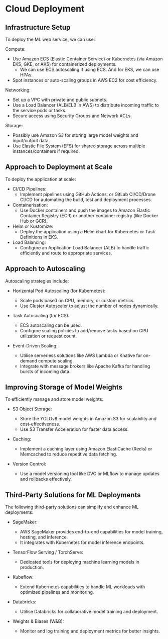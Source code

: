 # Cloud Deployment

## Infrastructure Setup

To deploy the ML web service, we can use:

Compute:

- Use Amazon ECS (Elastic Container Service) or Kubernetes (via Amazon EKS, GKE, or AKS) for containerized deployments.
  - We can use ECS autoscaling if using ECS. And for EKS, we can use HPAs.
- Spot instances or auto-scaling groups in AWS EC2 for cost efficiency.

Networking:

- Set up a VPC with private and public subnets.
- Use a Load Balancer (ALB/ELB in AWS) to distribute incoming traffic to the service pods or tasks.
- Secure access using Security Groups and Network ACLs.

Storage:

- Possibly use Amazon S3 for storing large model weights and input/output data.
- Use Elastic File System (EFS) for shared storage across multiple instances/containers if required.

## Approach to Deployment at Scale

To deploy the application at scale:

- CI/CD Pipelines:
  - Implement pipelines using GitHub Actions, or GitLab CI/CD/Drone CI/CD for automating the build, test and deployment processes.
- Containerisation:
  - Use Docker containers and push the images to Amazon Elastic Container Registry (ECR) or another container registry (like Docker Hub or GCR).
- Helm or Kustomize:
  - Deploy the application using a Helm chart for Kubernetes or Task Definitions in EKS.
- Load Balancing:
  - Configure an Application Load Balancer (ALB) to handle traffic efficiently and route to appropriate services.

## Approach to Autoscaling

Autoscaling strategies include:

- Horizontal Pod Autoscaling (for Kubernetes):
  - Scale pods based on CPU, memory, or custom metrics.
  - Use Cluster Autoscaler to adjust the number of nodes dynamically.

- Task Autoscaling (for ECS):
  - ECS autoscaling can be used.
  - Configure scaling policies to add/remove tasks based on CPU utilization or request count.

- Event-Driven Scaling:
  - Utilise serverless solutions like AWS Lambda or Knative for on-demand compute scaling.
  - Integrate with message brokers like Apache Kafka for handling bursts of incoming data.

## Improving Storage of Model Weights

To efficiently manage and store model weights:

- S3 Object Storage:
  - Store the YOLOv8 model weights in Amazon S3 for scalability and cost-effectiveness.
  - Use S3 Transfer Acceleration for faster data access.

- Caching:
  - Implement a caching layer using Amazon ElastiCache (Redis) or Memcached to reduce repetitive data fetching.

- Version Control:
  - Use a model versioning tool like DVC or MLflow to manage updates and rollbacks effectively.

## Third-Party Solutions for ML Deployments

The following third-party solutions can simplify and enhance ML deployments:

- SageMaker:
  - AWS SageMaker provides end-to-end capabilities for model training, hosting, and inference.
  - It integrates with Kubernetes for model inference endpoints.

- TensorFlow Serving / TorchServe:
  - Dedicated tools for deploying machine learning models in production.

- Kubeflow:
  - Extend Kubernetes capabilities to handle ML workloads with optimized pipelines and monitoring.

- Databricks:
  - Utilise Databricks for collaborative model training and deployment.

- Weights & Biases (W&B):
  - Monitor and log training and deployment metrics for better insights.